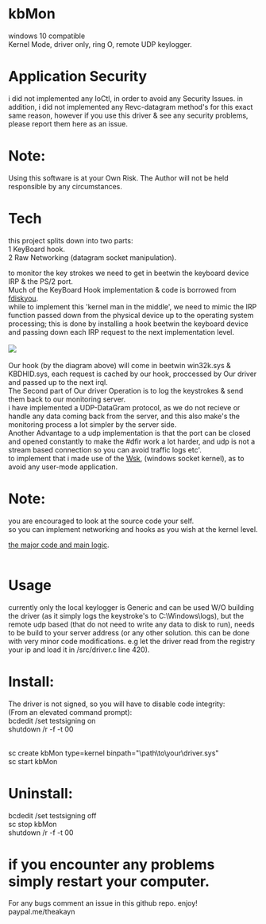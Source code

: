 # kbMon 
windows 10 compatible<br>
Kernel Mode, driver only, ring O, remote UDP keylogger. 

# Application Security
i did not implemented any IoCtl, in order to avoid any Security Issues. in addition, i did not implemented any Revc-datagram method's for this exact same reason, however if you use this driver & see any security problems, please report them here as an issue.

# Note: 
Using this software is at your Own Risk.
The Author will not be held responsible by any circumstances.

# Tech
this project splits down into two parts:<br>
1 KeyBoard hook.<br>
2 Raw Networking (datagram socket manipulation).<br>

to monitor the key strokes we need to get in beetwin the keyboard device IRP & the PS/2 port.<br>
Much of the KeyBoard Hook implementation & code is borrowed from <html><a href="https://github.com/fdiskyou">fdiskyou</a></html>.<br>
while to implement this 'kernel man in the middle', we need to mimic the IRP function passed down from the physical device up to the operating system processing; this is done by installing a hook beetwin the keyboard device and passing down each IRP request to the next implementation level.<br><br>
![](pic/keyboard-driver-stack.png)<br><br>
Our hook (by the diagram above) will come in beetwin win32k.sys & KBDHID.sys, each request is cached by our hook, proccessed by Our driver and passed up to the next irql.<br>
The Second part of Our driver Operation is to log the keystrokes & send them back to our monitoring server.<br>
i have implemented a UDP-DataGram protocol, as we do not recieve or handle any data coming back from the server, and this also make's the monitoring process a lot simpler by the server side.<br>
Another Advantage to a udp implementation is that the port can be closed and opened constantly to make the #dfir work a lot harder, and udp is not a stream based connection so you can avoid traffic logs etc'.<br>
to implement that i made use of the <html><a href="https://msdn.microsoft.com/library/windows/hardware/ff571083">Wsk</a></html>, (windows socket kernel), as to avoid any user-mode application.<br>

# Note:
you are encouraged to look at the source code your self.<br> 
so you can implement networking and hooks as you wish at the kernel level.
<html> <a href="https://github.com/akayn/kbMon/blob/master/Iliad/src/Driver.c">the major code and main logic</a><html>.<br><br>

# Usage
currently only the local keylogger is Generic and can be used W/O building the driver (as it simply logs the keystroke's to C:\\Windows\\logs), but the remote udp based (that do not need to write any data to disk to run), needs to be build to your server address (or any other solution. this can be done with very minor code modifications. e.g let the driver read from the registry your ip and load it in /src/driver.c line 420).
# Install:
The driver is not signed, so you will have to disable code integrity:<br>
(From an elevated command prompt):<br>
  bcdedit /set testsigning on<br>
  shutdown /r -f -t 00<br><br>

  sc create kbMon type=kernel binpath="\path\to\your\driver.sys"<br>
  sc start kbMon<br>
# Uninstall:
  bcdedit /set testsigning off<br>
  sc stop kbMon<br>
  shutdown /r -f -t 00<br>
# if you encounter any problems simply restart your computer.
For any bugs comment an issue in this github repo.
enjoy!<br>
paypal.me/theakayn<br>
